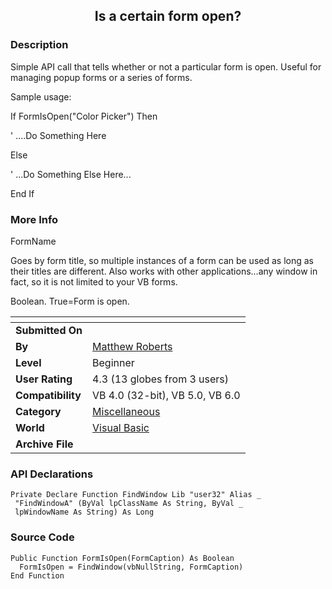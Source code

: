﻿<div align="center">

## Is a certain form open?


</div>

### Description

Simple API call that tells whether or not a particular form is open. Useful for managing popup forms or a series of forms.

Sample usage:

If FormIsOpen("Color Picker") Then

'   ....Do Something Here

Else

'   ...Do Something Else Here...

End If
 
### More Info
 
FormName

Goes by form title, so multiple instances of a form can be used as long as their titles are different. Also works with other applications...any window in fact, so it is not limited to your VB forms.

Boolean. True=Form is open.


<span>             |<span>
---                |---
**Submitted On**   |
**By**             |[Matthew Roberts](https://github.com/Planet-Source-Code/PSCIndex/blob/master/ByAuthor/matthew-roberts.md)
**Level**          |Beginner
**User Rating**    |4.3 (13 globes from 3 users)
**Compatibility**  |VB 4\.0 \(32\-bit\), VB 5\.0, VB 6\.0
**Category**       |[Miscellaneous](https://github.com/Planet-Source-Code/PSCIndex/blob/master/ByCategory/miscellaneous__1-1.md)
**World**          |[Visual Basic](https://github.com/Planet-Source-Code/PSCIndex/blob/master/ByWorld/visual-basic.md)
**Archive File**   |[](https://github.com/Planet-Source-Code/matthew-roberts-is-a-certain-form-open__1-30621/archive/master.zip)

### API Declarations

```
Private Declare Function FindWindow Lib "user32" Alias _
 "FindWindowA" (ByVal lpClassName As String, ByVal _
 lpWindowName As String) As Long
```


### Source Code

```
Public Function FormIsOpen(FormCaption) As Boolean
  FormIsOpen = FindWindow(vbNullString, FormCaption)
End Function
```

